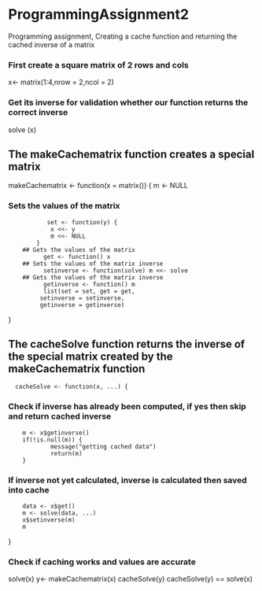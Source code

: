 # ProgrammingAssignment2
Programming assignment, Creating a cache function and returning the cached inverse of a matrix
### First create a square matrix of 2 rows and cols
x<- matrix(1:4,nrow = 2,ncol = 2)
### Get its inverse for validation whether our function returns the correct inverse
solve (x)

## The makeCachematrix function creates a special matrix
   
   makeCachematrix <- function(x = matrix()) {
                  m <- NULL

### Sets the values of the matrix
               set <- function(y) {
                x <<- y
                m <<- NULL
            }
        ## Gets the values of the matrix
              get <- function() x
        ## Sets the values of the matrix inverse
              setinverse <- function(solve) m <<- solve
        ## Gets the values of the matrix inverse
              getinverse <- function() m
              list(set = set, get = get,
             setinverse = setinverse,
             getinverse = getinverse)
}

## The cacheSolve function returns the inverse of the special matrix created by the makeCachematrix function
      cacheSolve <- function(x, ...) {


### Check if inverse has already been computed, if yes then skip and return cached inverse
        m <- x$getinverse()
        if(!is.null(m)) {
                message("getting cached data")
                return(m)
        }
### If  inverse not yet calculated, inverse is calculated then saved into cache     
        data <- x$get()
        m <- solve(data, ...)
        x$setinverse(m)
        m
  }

### Check if caching works and values are accurate
   solve(x)
   y<- makeCachematrix(x)
   cacheSolve(y)
   cacheSolve(y) == solve(x)
